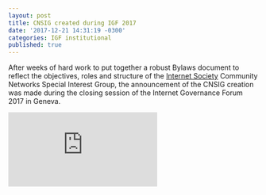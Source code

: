 ```yaml
---
layout: post
title: CNSIG created during IGF 2017
date: '2017-12-21 14:31:19 -0300'
categories: IGF institutional
published: true
---
```


After weeks of hard work to put together a robust Bylaws document to reflect the objectives, roles and structure of the [Internet Society] Community Networks Special Interest Group, the announcement of the CNSIG creation was made during the closing session of the Internet Governance Forum 2017 in Geneva.

<iframe src="https://www.youtube.com/embed/r3LK6tfJ9fg?start=8762" frameborder="0" gesture="media" allow="encrypted-media" allowfullscreen></iframe>

[Internet Society]: https://www.internetsociety.org
